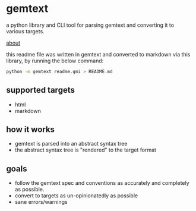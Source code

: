 # gemtext

a python library and CLI tool for parsing gemtext and converting it to various targets.

[about](https://geminiprotocol.net/docs/gemtext.gmi)

this readme file was written in gemtext and converted to markdown via this library, by running the below command:

```sh
python -m gemtext readme.gmi > README.md
```

## supported targets

- html
- markdown

## how it works

- gemtext is parsed into an abstract syntax tree
- the abstract syntax tree is "rendered" to the target format

## goals

- follow the gemtext spec and conventions as accurately and completely as possible.
- convert to targets as un-opinionatedly as possible
- sane errors/warnings


